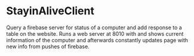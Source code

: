 # StayinAliveClient

Query a firebase server for status of a computer and add response to a table on the website. Runs a web server at 8010 with and shows current information of the computer and afterwards constantly updates page with new info from pushes of firebase. 
